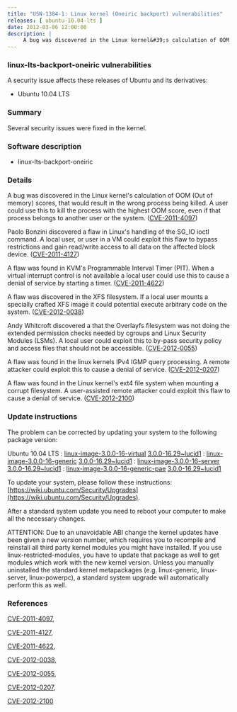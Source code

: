 ```yaml
---
title: "USN-1384-1: Linux kernel (Oneiric backport) vulnerabilities"
releases: [ ubuntu-10.04-lts ]
date: 2012-03-06 12:00:00
description: |
     A bug was discovered in the Linux kernel&#39;s calculation of OOM (Out of memory) scores, that would result in the wrong process being killed. A user could use this to kill the process with the highest OOM score, even if that process belongs to another user or the system. ([CVE-2011-4097](http://people.ubuntu.com/~ubuntu-security/cve/CVE-2011-4097))
--- 
```

 
### linux-lts-backport-oneiric vulnerabilities

A security issue affects these releases of Ubuntu and its derivatives:

* Ubuntu 10.04 LTS

### Summary

Several security issues were fixed in the kernel. 

### Software description

* linux-lts-backport-oneiric 

### Details

 A bug was discovered in the Linux kernel&#39;s calculation of OOM (Out of memory) scores, that would result in the wrong process being killed. A user could use this to kill the process with the highest OOM score, even if that process belongs to another user or the system. ([CVE-2011-4097](http://people.ubuntu.com/~ubuntu-security/cve/CVE-2011-4097))

Paolo Bonzini discovered a flaw in Linux&#39;s handling of the SG_IO ioctl command. A local user, or user in a VM could exploit this flaw to bypass restrictions and gain read/write access to all data on the affected block device. ([CVE-2011-4127](http://people.ubuntu.com/~ubuntu-security/cve/CVE-2011-4127))

A flaw was found in KVM&#39;s Programmable Interval Timer (PIT). When a virtual interrupt control is not available a local user could use this to cause a denial of service by starting a timer. ([CVE-2011-4622](http://people.ubuntu.com/~ubuntu-security/cve/CVE-2011-4622))

A flaw was discovered in the XFS filesystem. If a local user mounts a specially crafted XFS image it could potential execute arbitrary code on the system. ([CVE-2012-0038](http://people.ubuntu.com/~ubuntu-security/cve/CVE-2012-0038))

Andy Whitcroft discovered a that the Overlayfs filesystem was not doing the extended permission checks needed by cgroups and Linux Security Modules (LSMs). A local user could exploit this to by-pass security policy and access files that should not be accessible. ([CVE-2012-0055](http://people.ubuntu.com/~ubuntu-security/cve/CVE-2012-0055))

A flaw was found in the linux kernels IPv4 IGMP query processing. A remote attacker could exploit this to cause a denial of service. ([CVE-2012-0207](http://people.ubuntu.com/~ubuntu-security/cve/CVE-2012-0207))

A flaw was found in the Linux kernel&#39;s ext4 file system when mounting a corrupt filesystem. A user-assisted remote attacker could exploit this flaw to cause a denial of service. ([CVE-2012-2100](http://people.ubuntu.com/~ubuntu-security/cve/CVE-2012-2100)) 

### Update instructions

The problem can be corrected by updating your system to the following package version:

Ubuntu 10.04 LTS
 : [linux-image-3.0.0-16-virtual](https://launchpad.net/ubuntu/+source/linux-lts-backport-oneiric) <span> [3.0.0-16.29~lucid1](https://launchpad.net/ubuntu/+source/linux-lts-backport-oneiric/3.0.0-16.29~lucid1) </span> 
 : [linux-image-3.0.0-16-generic](https://launchpad.net/ubuntu/+source/linux-lts-backport-oneiric) <span> [3.0.0-16.29~lucid1](https://launchpad.net/ubuntu/+source/linux-lts-backport-oneiric/3.0.0-16.29~lucid1) </span> 
 : [linux-image-3.0.0-16-server](https://launchpad.net/ubuntu/+source/linux-lts-backport-oneiric) <span> [3.0.0-16.29~lucid1](https://launchpad.net/ubuntu/+source/linux-lts-backport-oneiric/3.0.0-16.29~lucid1) </span> 
 : [linux-image-3.0.0-16-generic-pae](https://launchpad.net/ubuntu/+source/linux-lts-backport-oneiric) <span> [3.0.0-16.29~lucid1](https://launchpad.net/ubuntu/+source/linux-lts-backport-oneiric/3.0.0-16.29~lucid1) </span> 

To update your system, please follow these instructions: [https://wiki.ubuntu.com/Security/Upgrades](https://wiki.ubuntu.com/Security/Upgrades).

After a standard system update you need to reboot your computer to make all the necessary changes.

ATTENTION: Due to an unavoidable ABI change the kernel updates have been given a new version number, which requires you to recompile and reinstall all third party kernel modules you might have installed. If you use linux-restricted-modules, you have to update that package as well to get modules which work with the new kernel version. Unless you manually uninstalled the standard kernel metapackages (e.g. linux-generic, linux-server, linux-powerpc), a standard system upgrade will automatically perform this as well. 

### References

 [CVE-2011-4097](http://people.ubuntu.com/~ubuntu-security/cve/CVE-2011-4097), 

 [CVE-2011-4127](http://people.ubuntu.com/~ubuntu-security/cve/CVE-2011-4127), 

 [CVE-2011-4622](http://people.ubuntu.com/~ubuntu-security/cve/CVE-2011-4622), 

 [CVE-2012-0038](http://people.ubuntu.com/~ubuntu-security/cve/CVE-2012-0038), 

 [CVE-2012-0055](http://people.ubuntu.com/~ubuntu-security/cve/CVE-2012-0055), 

 [CVE-2012-0207](http://people.ubuntu.com/~ubuntu-security/cve/CVE-2012-0207), 

 [CVE-2012-2100](http://people.ubuntu.com/~ubuntu-security/cve/CVE-2012-2100)
 
